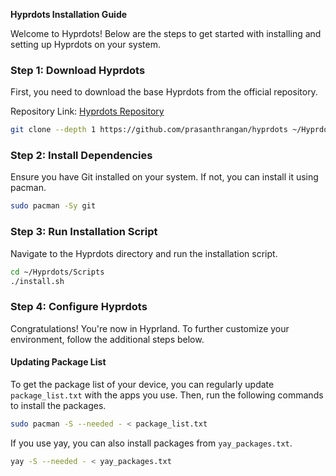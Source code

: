 **Hyprdots Installation Guide**

Welcome to Hyprdots! Below are the steps to get started with installing and setting up Hyprdots on your system.

### Step 1: Download Hyprdots

First, you need to download the base Hyprdots from the official repository.

Repository Link: [Hyprdots Repository](https://github.com/prasanthrangan/hyprdots)

```bash
git clone --depth 1 https://github.com/prasanthrangan/hyprdots ~/Hyprdots
```

### Step 2: Install Dependencies

Ensure you have Git installed on your system. If not, you can install it using pacman.

```bash
sudo pacman -Sy git
```

### Step 3: Run Installation Script

Navigate to the Hyprdots directory and run the installation script.

```bash
cd ~/Hyprdots/Scripts
./install.sh
```

### Step 4: Configure Hyprdots

Congratulations! You're now in Hyprland. To further customize your environment, follow the additional steps below.

#### Updating Package List

To get the package list of your device, you can regularly update `package_list.txt` with the apps you use. Then, run the following commands to install the packages.

```bash
sudo pacman -S --needed - < package_list.txt
```

If you use yay, you can also install packages from `yay_packages.txt`.

```bash
yay -S --needed - < yay_packages.txt
```

